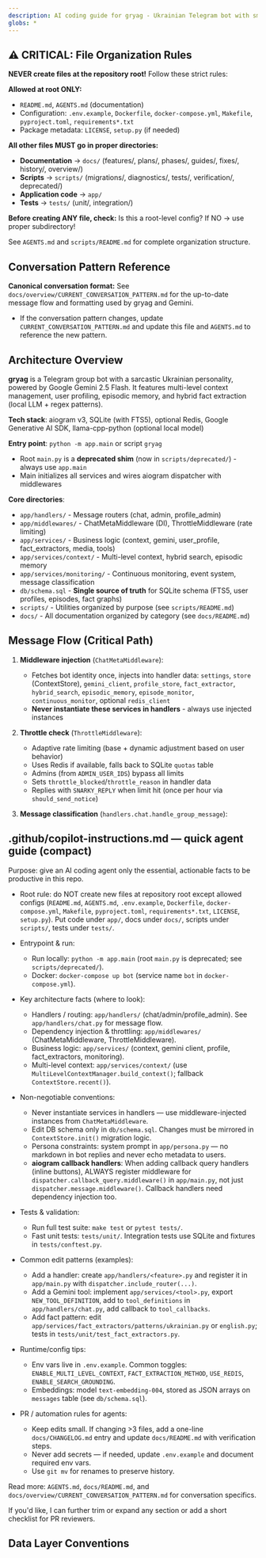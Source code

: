 ```yaml
---
description: AI coding guide for gryag - Ukrainian Telegram bot with smart memory
globs: *
---
```


## ⚠️ CRITICAL: File Organization Rules

**NEVER create files at the repository root!** Follow these strict rules:

**Allowed at root ONLY:**

- `README.md`, `AGENTS.md` (documentation)
- Configuration: `.env.example`, `Dockerfile`, `docker-compose.yml`, `Makefile`, `pyproject.toml`, `requirements*.txt`
- Package metadata: `LICENSE`, `setup.py` (if needed)

**All other files MUST go in proper directories:**

- **Documentation** → `docs/` (features/, plans/, phases/, guides/, fixes/, history/, overview/)
- **Scripts** → `scripts/` (migrations/, diagnostics/, tests/, verification/, deprecated/)
- **Application code** → `app/`
- **Tests** → `tests/` (unit/, integration/)

**Before creating ANY file, check:** Is this a root-level config? If NO → use proper subdirectory!

See `AGENTS.md` and `scripts/README.md` for complete organization structure.

## Conversation Pattern Reference

**Canonical conversation format:** See `docs/overview/CURRENT_CONVERSATION_PATTERN.md` for the up-to-date message flow and formatting used by gryag and Gemini.

- If the conversation pattern changes, update `CURRENT_CONVERSATION_PATTERN.md` and update this file and `AGENTS.md` to reference the new pattern.

## Architecture Overview

**gryag** is a Telegram group bot with a sarcastic Ukrainian personality, powered by Google Gemini 2.5 Flash. It features multi-level context management, user profiling, episodic memory, and hybrid fact extraction (local LLM + regex patterns).

**Tech stack**: aiogram v3, SQLite (with FTS5), optional Redis, Google Generative AI SDK, llama-cpp-python (optional local model)

**Entry point**: `python -m app.main` or script `gryag`

- Root `main.py` is a **deprecated shim** (now in `scripts/deprecated/`) - always use `app.main`
- Main initializes all services and wires aiogram dispatcher with middlewares

**Core directories**:

- `app/handlers/` - Message routers (chat, admin, profile_admin)
- `app/middlewares/` - ChatMetaMiddleware (DI), ThrottleMiddleware (rate limiting)
- `app/services/` - Business logic (context, gemini, user_profile, fact_extractors, media, tools)
- `app/services/context/` - Multi-level context, hybrid search, episodic memory
- `app/services/monitoring/` - Continuous monitoring, event system, message classification
- `db/schema.sql` - **Single source of truth** for SQLite schema (FTS5, user profiles, episodes, fact graphs)
- `scripts/` - Utilities organized by purpose (see `scripts/README.md`)
- `docs/` - All documentation organized by category (see `docs/README.md`)

## Message Flow (Critical Path)

1. **Middleware injection** (`ChatMetaMiddleware`):

   - Fetches bot identity once, injects into handler data: `settings`, `store` (ContextStore), `gemini_client`, `profile_store`, `fact_extractor`, `hybrid_search`, `episodic_memory`, `episode_monitor`, `continuous_monitor`, optional `redis_client`
   - **Never instantiate these services in handlers** - always use injected instances

2. **Throttle check** (`ThrottleMiddleware`):

   - Adaptive rate limiting (base + dynamic adjustment based on user behavior)
   - Uses Redis if available, falls back to SQLite `quotas` table
   - Admins (from `ADMIN_USER_IDS`) bypass all limits
   - Sets `throttle_blocked`/`throttle_reason` in handler data
   - Replies with `SNARKY_REPLY` when limit hit (once per hour via `should_send_notice`)

3. **Message classification** (`handlers.chat.handle_group_message`):

## .github/copilot-instructions.md — quick agent guide (compact)

Purpose: give an AI coding agent only the essential, actionable facts to be productive in this repo.

- Root rule: do NOT create new files at repository root except allowed configs (`README.md`, `AGENTS.md`, `.env.example`, `Dockerfile`, `docker-compose.yml`, `Makefile`, `pyproject.toml`, `requirements*.txt`, `LICENSE`, `setup.py`). Put code under `app/`, docs under `docs/`, scripts under `scripts/`, tests under `tests/`.

- Entrypoint & run:

  - Run locally: `python -m app.main` (root `main.py` is deprecated; see `scripts/deprecated/`).
  - Docker: `docker-compose up bot` (service name `bot` in `docker-compose.yml`).

- Key architecture facts (where to look):

  - Handlers / routing: `app/handlers/` (chat/admin/profile_admin). See `app/handlers/chat.py` for message flow.
  - Dependency injection & throttling: `app/middlewares/` (ChatMetaMiddleware, ThrottleMiddleware).
  - Business logic: `app/services/` (context, gemini client, profile, fact_extractors, monitoring).
  - Multi-level context: `app/services/context/` (use `MultiLevelContextManager.build_context()`; fallback `ContextStore.recent()`).

- Non-negotiable conventions:

  - Never instantiate services in handlers — use middleware-injected instances from `ChatMetaMiddleware`.
  - Edit DB schema only in `db/schema.sql`. Changes must be mirrored in `ContextStore.init()` migration logic.
  - Persona constraints: system prompt in `app/persona.py` — no markdown in bot replies and never echo metadata to users.
  - **aiogram callback handlers**: When adding callback query handlers (inline buttons), ALWAYS register middleware for `dispatcher.callback_query.middleware()` in `app/main.py`, not just `dispatcher.message.middleware()`. Callback handlers need dependency injection too.

- Tests & validation:

  - Run full test suite: `make test` or `pytest tests/`.
  - Fast unit tests: `tests/unit/`. Integration tests use SQLite and fixtures in `tests/conftest.py`.

- Common edit patterns (examples):

  - Add a handler: create `app/handlers/<feature>.py` and register it in `app/main.py` with `dispatcher.include_router(...)`.
  - Add a Gemini tool: implement `app/services/<tool>.py`, export `NEW_TOOL_DEFINITION`, add to `tool_definitions` in `app/handlers/chat.py`, add callback to `tool_callbacks`.
  - Add fact pattern: edit `app/services/fact_extractors/patterns/ukrainian.py` or `english.py`; tests in `tests/unit/test_fact_extractors.py`.

- Runtime/config tips:

  - Env vars live in `.env.example`. Common toggles: `ENABLE_MULTI_LEVEL_CONTEXT`, `FACT_EXTRACTION_METHOD`, `USE_REDIS`, `ENABLE_SEARCH_GROUNDING`.
  - Embeddings: model `text-embedding-004`, stored as JSON arrays on `messages` table (see `db/schema.sql`).

- PR / automation rules for agents:
  - Keep edits small. If changing >3 files, add a one-line `docs/CHANGELOG.md` entry and update `docs/README.md` with verification steps.
  - Never add secrets — if needed, update `.env.example` and document required env vars.
  - Use `git mv` for renames to preserve history.

Read more: `AGENTS.md`, `docs/README.md`, and `docs/overview/CURRENT_CONVERSATION_PATTERN.md` for conversation specifics.

If you'd like, I can further trim or expand any section or add a short checklist for PR reviewers.

## Data Layer Conventions
